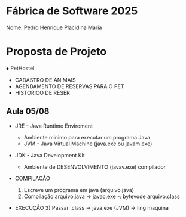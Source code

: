 # Fábrica de Software 2025
Nome: Pedro Henrique Placidina Maria

# Proposta de Projeto
⦁	PetHostel
  *  CADASTRO DE ANIMAIS
  *  AGENDAMENTO DE RESERVAS PARA O PET
  *  HISTORICO DE RESER

  ## Aula 05/08   

  - JRE - Java Runtime Enviroment
    - Ambiente minimo para executar um programa Java
    - JVM - Java Virtual Machine (java.exe ou javam.exe)

  - JDK - Java Development Kit
    - Ambiente de DESENVOLVIMENTO (javav.exe) compilador

  - COMPILACÃO
    1) Escreve um programa em java (arquivo.java)
    2) Compilação arquivo.java -> javac.exe -: bytevode
    arquivo.class
  - EXECUÇÃO
    3) Passar .class -> java.exe (JVM) -> ling maquina
    